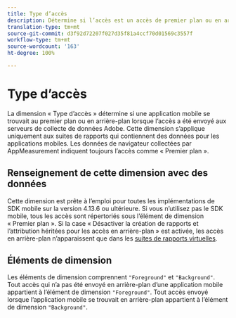 ```yaml
---
title: Type d’accès
description: Détermine si l’accès est un accès de premier plan ou en arrière-plan.
translation-type: tm+mt
source-git-commit: d3f92d72207f027d35f81a4ccf70d01569c3557f
workflow-type: tm+mt
source-wordcount: '163'
ht-degree: 100%

---
```



# Type d’accès

La dimension « Type d’accès » détermine si une application mobile se trouvait au premier plan ou en arrière-plan lorsque l’accès a été envoyé aux serveurs de collecte de données Adobe. Cette dimension s’applique uniquement aux suites de rapports qui contiennent des données pour les applications mobiles. Les données de navigateur collectées par AppMeasurement indiquent toujours l’accès comme « Premier plan ».

## Renseignement de cette dimension avec des données

Cette dimension est prête à l’emploi pour toutes les implémentations de SDK mobile sur la version 4.13.6 ou ultérieure. Si vous n’utilisez pas le SDK mobile, tous les accès sont répertoriés sous l’élément de dimension « Premier plan ». Si la case « Désactiver la création de rapports et l’attribution héritées pour les accès en arrière-plan » est activée, les accès en arrière-plan n’apparaissent que dans les [suites de rapports virtuelles](../vrs/vrs-mobile-visit-processing.md).

## Éléments de dimension

Les éléments de dimension comprennent `"Foreground"` et `"Background"`. Tout accès qui n’a pas été envoyé en arrière-plan d’une application mobile appartient à l’élément de dimension `"Foreground"`. Tout accès envoyé lorsque l’application mobile se trouvait en arrière-plan appartient à l’élément de dimension `"Background"`.
